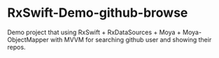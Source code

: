 # RxSwift-Demo-github-browse

Demo project that using RxSwift + RxDataSources + Moya + Moya-ObjectMapper with MVVM for searching github user and showing their repos.


